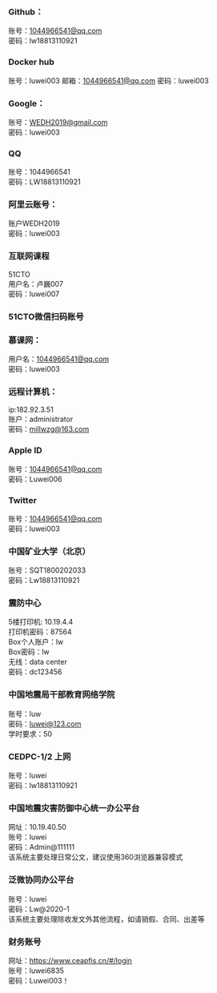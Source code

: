 ### Github：
账号：1044966541@qq.com  
密码：lw18813110921  

### Docker hub
账号：luwei003
邮箱：1044966541@qq.com
密码：luwei003

### Google：
账号：WEDH2019@gmail.com  
密码：luwei003

### QQ
账号：1044966541  
密码：LW18813110921

### 阿里云账号：
账户WEDH2019  
密码：luwei003

### 互联网课程
51CTO   
用户名：卢巍007  
密码：luwei007

### 51CTO微信扫码账号

### 慕课网：
用户名：1044966541@qq.com  
密码：luwei003


### 远程计算机：
ip:182.92.3.51  
账户：administrator  
密码：millwzg@163.com  

### Apple ID
账号：1044966541@qq.com  
密码：Luwei006   

### Twitter
账号：1044966541@qq.com  
密码：luwei003     

### 中国矿业大学（北京）
账号：SQT1800202033  
密码：Lw18813110921  

### 震防中心  
5楼打印机: 10.19.4.4       
打印机密码：87564  
Box个人账户：lw    
Box密码：lw  
无线：data center  
密码：dc123456  

### 中国地震局干部教育网络学院
账号：luw  
密码：luwei@123.com  
学时要求：50  

### CEDPC-1/2 上网
账号：luwei  
密码：lw18813110921  
###  中国地震灾害防御中心统一办公平台  
网址：10.19.40.50  
账号：luwei  
密码：Admin@111111  
该系统主要处理日常公文，建议使用360浏览器兼容模式  
### 泛微协同办公平台  
账号：luwei  
密码：Lw@2020-1  
该系统主要处理除收发文外其他流程，如请销假、合同、出差等  
### 财务账号 
网址：https://www.ceapfis.cn/#/login  
账号：luwei6835  
密码：Luwei003！
